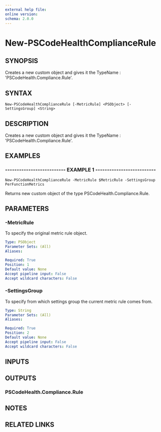 ```yaml
---
external help file: 
online version: 
schema: 2.0.0
---
```


# New-PSCodeHealthComplianceRule

## SYNOPSIS
Creates a new custom object and gives it the TypeName : 'PSCodeHealth.Compliance.Rule'.

## SYNTAX

```
New-PSCodeHealthComplianceRule [-MetricRule] <PSObject> [-SettingsGroup] <String>
```

## DESCRIPTION
Creates a new custom object and gives it the TypeName : 'PSCodeHealth.Compliance.Rule'.

## EXAMPLES

### -------------------------- EXAMPLE 1 --------------------------
```
New-PSCodeHealthComplianceRule -MetricRule $MetricRule -SettingsGroup PerFunctionMetrics
```

Returns new custom object of the type PSCodeHealth.Compliance.Rule.

## PARAMETERS

### -MetricRule
To specify the original metric rule object.

```yaml
Type: PSObject
Parameter Sets: (All)
Aliases: 

Required: True
Position: 1
Default value: None
Accept pipeline input: False
Accept wildcard characters: False
```

### -SettingsGroup
To specify from which settings group the current metric rule comes from.

```yaml
Type: String
Parameter Sets: (All)
Aliases: 

Required: True
Position: 2
Default value: None
Accept pipeline input: False
Accept wildcard characters: False
```

## INPUTS

## OUTPUTS

### PSCodeHealth.Compliance.Rule

## NOTES

## RELATED LINKS

